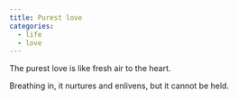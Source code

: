 ```yaml
---
title: Purest love
categories:
  - life
  - love
---
```


The purest love
is like fresh air to the heart.

Breathing in,
it nurtures and enlivens,
but it cannot be held.
